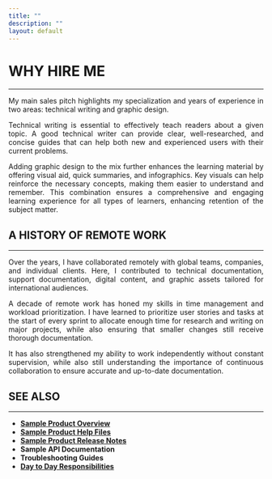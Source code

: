 ```yaml
---
title: ""
description: ""
layout: default
---
```


# **WHY HIRE ME**
---
<p style="text-align: justify;">
My main sales pitch highlights my specialization and years of experience in two areas: technical writing and graphic design.
</p>

<p style="text-align: justify;">
Technical writing is essential to effectively teach readers about a given topic. A good technical writer can provide clear, well-researched, and concise guides that can help both new and experienced users with their current problems.  
</p>

<p style="text-align: justify;">
Adding graphic design to the mix further enhances the learning material by offering visual aid, quick summaries, and infographics. Key visuals can help reinforce the necessary concepts, making them easier to understand and remember. This combination ensures a comprehensive and engaging learning experience for all types of learners, enhancing retention of the subject matter.
</p>

## **A HISTORY OF REMOTE WORK**
---
<p style="text-align: justify;">
Over the years, I have collaborated remotely with global teams, companies, and individual clients. Here, I contributed to technical documentation, support documentation, digital content, and graphic assets tailored for international audiences.
</p>

<p style="text-align: justify;">
A decade of remote work has honed my skills in time management and workload prioritization. I have learned to prioritize user stories and tasks at the start of every sprint to allocate enough time for research and writing on major projects, while also ensuring that smaller changes still receive thorough documentation. 
</p>

<p style="text-align: justify;">
It has also strengthened my ability to work independently without constant supervision, while also still understanding the importance of continuous collaboration to ensure accurate and up-to-date documentation.
</p>

## **SEE ALSO**
---

- [**Sample Product Overview**](https://hiredale.github.io/daleydose/)
- [**Sample Product Help Files**](https://hiredale.github.io/daleydose/help-files)
- [**Sample Product Release Notes**](https://hiredale.github.io/daleydose/release-notes-v1.4)
- **Sample API Documentation**
- **Troubleshooting Guides**
- [**Day to Day Responsibilities**](/day-to-day)
